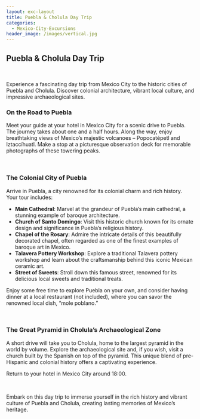 ```yaml
---
layout: exc-layout
title: Puebla & Cholula Day Trip
categories:
  - Mexico-City-Excursions
header_image: /images/vertical.jpg
---
```

## Puebla & Cholula Day Trip

&nbsp;

Experience a fascinating day trip from Mexico City to the historic cities of Puebla and Cholula. Discover colonial architecture, vibrant local culture, and impressive archaeological sites.

### On the Road to Puebla

Meet your guide at your hotel in Mexico City for a scenic drive to Puebla. The journey takes about one and a half hours. Along the way, enjoy breathtaking views of Mexico’s majestic volcanoes – Popocatépetl and Iztaccíhuatl. Make a stop at a picturesque observation deck for memorable photographs of these towering peaks.

&nbsp;

### The Colonial City of Puebla

Arrive in Puebla, a city renowned for its colonial charm and rich history. Your tour includes:

- **Main Cathedral**: Marvel at the grandeur of Puebla’s main cathedral, a stunning example of baroque architecture.
- **Church of Santo Domingo**: Visit this historic church known for its ornate design and significance in Puebla’s religious history.
- **Chapel of the Rosary**: Admire the intricate details of this beautifully decorated chapel, often regarded as one of the finest examples of baroque art in Mexico.
- **Talavera Pottery Workshop**: Explore a traditional Talavera pottery workshop and learn about the craftsmanship behind this iconic Mexican ceramic art.
- **Street of Sweets**: Stroll down this famous street, renowned for its delicious local sweets and traditional treats.

Enjoy some free time to explore Puebla on your own, and consider having dinner at a local restaurant (not included), where you can savor the renowned local dish, “mole poblano.”

&nbsp;

### The Great Pyramid in Cholula’s Archaeological Zone

A short drive will take you to Cholula, home to the largest pyramid in the world by volume. Explore the archaeological site and, if you wish, visit a church built by the Spanish on top of the pyramid. This unique blend of pre-Hispanic and colonial history offers a captivating experience.

Return to your hotel in Mexico City around 18:00.

&nbsp;

Embark on this day trip to immerse yourself in the rich history and vibrant culture of Puebla and Cholula, creating lasting memories of Mexico’s heritage.

